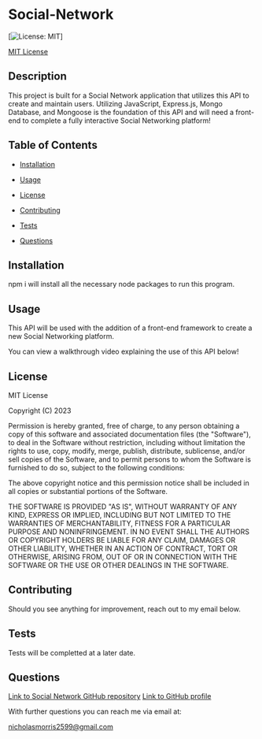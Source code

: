 # Social-Network
[![License: MIT](https://img.shields.io/badge/License-MIT-yellow.svg)]
  
[MIT License](https://opensource.org/licenses/MIT)
## Description

This project is built for a Social Network application that utilizes this API to create and maintain users. Utilizing JavaScript, Express.js, Mongo Database, and Mongoose is the foundation of this API and will need a front-end to complete a fully interactive Social Networking platform!

## Table of Contents

* [Installation](#installation)

* [Usage](#usage)
    
* [License](#license)

* [Contributing](#contributing)

* [Tests](#tests)

* [Questions](#questions)

## Installation

npm i will install all the necessary node packages to run this program.

## Usage

This API will be used with the addition of a front-end framework to create a new Social Networking platform.

You can view a walkthrough video explaining the use of this API below!

## License

MIT License

Copyright (C) 2023 <Volexity21>

Permission is hereby granted, free of charge, to any person obtaining a copy of this software and associated documentation files (the "Software"), to deal in the Software without restriction, including without limitation the rights to use, copy, modify, merge, publish, distribute, sublicense, and/or sell copies of the Software, and to permit persons to whom the Software is furnished to do so, subject to the following conditions:

The above copyright notice and this permission notice shall be included in all copies or substantial portions of the Software.

THE SOFTWARE IS PROVIDED "AS IS", WITHOUT WARRANTY OF ANY KIND, EXPRESS OR IMPLIED, INCLUDING BUT NOT LIMITED TO THE WARRANTIES OF MERCHANTABILITY, FITNESS FOR A PARTICULAR PURPOSE AND NONINFRINGEMENT. IN NO EVENT SHALL THE AUTHORS OR COPYRIGHT HOLDERS BE LIABLE FOR ANY CLAIM, DAMAGES OR OTHER LIABILITY, WHETHER IN AN ACTION OF CONTRACT, TORT OR OTHERWISE, ARISING FROM, OUT OF OR IN CONNECTION WITH THE SOFTWARE OR THE USE OR OTHER DEALINGS IN THE SOFTWARE.

## Contributing

Should you see anything for improvement, reach out to my email below.

## Tests

Tests will be completted at a later date.

## Questions

[Link to Social Network GitHub repository](https://github.com/Volexity21/Social-Network)
[Link to GitHub profile](https://github.com/Volexity21)

With further questions you can reach me via email at:

nicholasmorris2599@gmail.com
